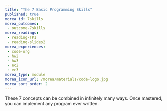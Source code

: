 ```yaml
---
title: "The 7 Basic Programming Skills"
published: true
morea_id: 7skills
morea_outcomes:
 - outcome-7skills
morea_readings:
 - reading-TP1
 - reading-slides2
morea_experiences:
 - code-org
 - hw2
 - hw3
 - ec2
 - ec3
morea_type: module
morea_icon_url: /morea/materials/code-logo.jpg
morea_sort_order: 2
---
```


These 7 concepts can be combined in infinitely many ways. Once mastered, you can implement any program ever written. <!--, in any programming language.-->

<!-- morea_assessments:
 - grade1
 -->